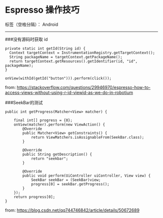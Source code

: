 ﻿# Espresso 操作技巧

标签（空格分隔）： Android

---

###没有源码时获取 id
```
private static int getId(String id) {
  Context targetContext = InstrumentationRegistry.getTargetContext();
  String packageName = targetContext.getPackageName();
  return targetContext.getResources().getIdentifier(id, "id", packageName);
}

onView(withId(getId("button"))).perform(click());
```
from: https://stackoverflow.com/questions/29946970/espresso-how-to-access-views-without-using-r-id-viewid-as-we-do-in-robotium

###SeekBar的测试
```
public int getProgress(Matcher<View> matcher) {

    final int[] progress = {0};
    onView(matcher).perform(new ViewAction() {
        @Override
        public Matcher<View> getConstraints() {
            return ViewMatchers.isAssignableFrom(SeekBar.class);
        }

        @Override
        public String getDescription() {
            return "seekbar";
        }

        @Override
        public void perform(UiController uiController, View view) {
            SeekBar seekBar = (SeekBar)view;
            progress[0] = seekBar.getProgress();
        }
    });
    return progress[0];
}
```
from: https://blog.csdn.net/qq744746842/article/details/50672689



